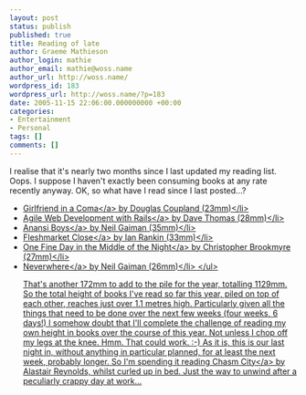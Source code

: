 ```yaml
---
layout: post
status: publish
published: true
title: Reading of late
author: Graeme Mathieson
author_login: mathie
author_email: mathie@woss.name
author_url: http://woss.name/
wordpress_id: 183
wordpress_url: http://woss.name/?p=183
date: 2005-11-15 22:06:00.000000000 +00:00
categories:
- Entertainment
- Personal
tags: []
comments: []
---
```

I realise that it's nearly two months since I last updated my reading list.  Oops.  I suppose I haven't exactly been consuming books at any rate recently anyway.  OK, so what have I read since I last posted...?

<ul>
  <li><a href="http:&#47;&#47;www.amazon.co.uk&#47;exec&#47;obidos&#47;ASIN&#47;0006551270&#47;mathieoftheen-21">Girlfriend in a Coma<&#47;a> by Douglas Coupland (23mm)<&#47;li>
  <li><a href="http:&#47;&#47;www.amazon.co.uk&#47;exec&#47;obidos&#47;ASIN&#47;097669400X&#47;mathieoftheen-21">Agile Web Development with Rails<&#47;a> by Dave Thomas (28mm)<&#47;li>
  <li><a href="http:&#47;&#47;www.amazon.co.uk&#47;exec&#47;obidos&#47;ASIN&#47;0755305078&#47;mathieoftheen-21">Anansi Boys<&#47;a> by Neil Gaiman (35mm)<&#47;li>
  <li><a href="http:&#47;&#47;www.amazon.co.uk&#47;exec&#47;obidos&#47;ASIN&#47;0752865633&#47;mathieoftheen-21">Fleshmarket Close<&#47;a> by Ian Rankin (33mm)<&#47;li>
  <li><a href="http:&#47;&#47;www.amazon.co.uk&#47;exec&#47;obidos&#47;ASIN&#47;0349112096&#47;mathieoftheen-21">One Fine Day in the Middle of the Night<&#47;a> by Christopher Brookmyre (27mm)<&#47;li>
  <li><a href="http:&#47;&#47;www.amazon.co.uk&#47;exec&#47;obidos&#47;ASIN&#47;0755322800&#47;mathieoftheen-21">Neverwhere<&#47;a> by Neil Gaiman (26mm)<&#47;li>
<&#47;ul>

That's another 172mm to add to the pile for the year, totalling 1129mm.  So the total height of books I've read so far this year, piled on top of each other, reaches just over 1.1 metres high.  Particularly given all the things that need to be done over the next few weeks (four weeks, 6 days!) I somehow doubt that I'll complete the challenge of reading my own height in books over the course of this year.  Not unless I chop off my legs at the knee.  Hmm.  That could work. :-)  As it is, this is our last night in, without anything in particular planned, for at least the next week, probably longer.  So I'm spending it reading <a href="http:&#47;&#47;www.amazon.co.uk&#47;exec&#47;obidos&#47;ASIN&#47;0575073659&#47;mathieoftheen-21">Chasm City<&#47;a> by Alastair Reynolds, whilst curled up in bed.  Just the way to unwind after a peculiarly crappy day at work...
